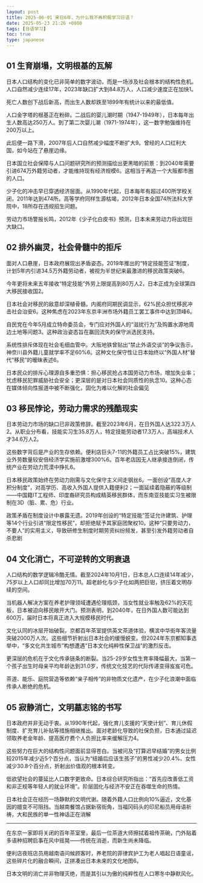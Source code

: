 ```yaml
---
layout: post
title: 2025-06-01 来日6年，为什么我不再积极学习日语？
date: 2025-05-23 21:26 +0800
tags: [日语学习]
toc: true
type: japanese
---
```


## 01 生育崩塌，文明根基的瓦解

日本人口结构的变化已非简单的数字波动，而是一场涉及社会根本的结构性危机。人口自然减少连续17年，2023年缺口扩大到84.8万人，人口减少速度正在加快1。

死亡人数创下战后新高，而出生人数却跌至1899年有统计以来的最低值。

人口金字塔的根基正在粉碎。二战后的婴儿潮时期（1947-1949年），日本每年出生人数高达250万人。到了第二次婴儿潮（1971-1974年），这一数字勉强维持在200万以上。

此后便一路下滑，2007年后人口自然减少幅度不断扩大9。曾经的人口红利大国，如今站在了悬崖边缘。

日本国立社会保障与人口问题研究所的预测描绘出更黑暗的前景：到2040年需要引进674万外籍劳动者，才能维持现有经济规模6。这相当于再造一个大阪都市圈的人口。

少子化的冲击早已穿透经济层面。从1990年代起，日本每年有超过400所学校关闭，2011年达到474所。高等学府同样生源枯竭，2012年日本全国74所法科大学院中，18所存在违规招生问题。

劳动力市场警报长鸣，2012年《少子化白皮书》预测，日本未来劳动力将出现巨大缺口。


## 02 排外幽灵，社会骨髓中的拒斥
面对人口悬崖，日本政府展现出矛盾姿态。2019年推出的“特定技能签证”制度，计划5年内引进34.5万外籍劳动者，被视为半世纪来最激进的移民政策突破6。

今年更将未来五年接收“特定技能”外劳上限提高到80万人2，日本正成为全球第四大移民接收国2。

日本社会对移民的敌意却深植骨髓。内阁府同期民调显示，62%民众担忧移民冲击社会治安6。这种焦虑在2023年东京丰洲市场外籍员工罢工事件中达到顶峰6。

自民党在今年5月成立特命委员会，专门应对外国人的“滋扰行为”及购置水源地周边土地等问题3。这种政治姿态旨在赢回流失的保守派选民支持。

系统性排斥体现在社会毛细血管中。大阪地铁曾贴出“禁止外语交谈”的争议告示，神奈川县外籍儿童就学率不足60%6。这种文化保守性让日本始终以“外国人材”替代“移民”的暧昧表述6。

日本民众的排斥心理源自多重恐惧：担心移民抢占本国劳动力市场，增加失业率；忧虑移民犯罪威胁社会安全；更深层的是对日本社会同质性的执念10。这种心态在媒体倾向性报道中被不断强化，固化为难以化解的社会偏见


## 03 移民悖论，劳动力需求的残酷现实

日本劳动力市场的缺口已非政策修辞。截至2023年6月，在日外国人达322.3万人2。从职业分布看，技能实习生35.8万人，特定技能劳动者17.3万人，高端技术人才34.6万人2。

这些数字背后是产业的生存依赖。便利店巨头7-11的外籍员工占比突破15%，建筑业外劳数量较安倍经济学实施前激增300%6。百年老店因无人继承接连倒闭，传统产业在劳动力荒漠中挣扎6。

日本移民政策始终在劳动力刚需与文化保守主义间走钢丝6。一面创设“高度人才积分制度”，对高学历、高收入外国人提供入籍便利2；一面延续着隐蔽的等级制——中国籍IT工程师、印度裔研究员构成精英移民群体，而东南亚技能实习生被限制在3D（脏、累、危）行业。

政策矛盾在制度设计中暴露无遗。2019年创设的“特定技能”签证允许建筑、护理等14个行业引进“限定性移民”，却拒绝赋予其家庭团聚权10。这种“只要劳动力，不要人”的实用主义，导致研修生制度时期劳资纠纷频发，甚至引发外籍劳动者自杀悲剧

## 04 文化消亡，不可逆转的文明衰退

人口结构的数学逻辑冷酷无情。截至2024年10月1日，日本总人口连续14年减少，75岁以上人口却同比增加70万11。超老龄化与少子化如两把巨钳，挤压着文明存续的空间。

当机器人解决方案在养老护理领域遭遇伦理瓶颈，当女性就业率触及62%的天花板，日本被迫向移民敞开大门。预测表明，到2040年，在日外国人数可能达到600万，届时日本将真正进入大规模移民时代。

文化认同的冰层开始破裂。京都百年茶室提供英文茶道体验，横滨中华街年客流量突破2000万人次。这些细节折射出日本社会的缓慢蜕变。但2024年东京都知事选举中，“多文化共生城市”构想遭遇“日本文化纯粹性保卫战”的激烈反击。

更深层的危机在于文化传承链条的断裂。当25-29岁女性生育率降幅最大，当第一个孩子出生时母亲平均年龄达到31.0岁，传统文化技艺的代际传递变得岌岌可危。

茶道、能乐、庭院营造等依赖“亲子相传”的非物质文化遗产，在少子化浪潮中面临传承人断绝的危机。


## 05 寂静消亡，文明墓志铭的书写

日本政府并非无动于衷。从1990年代起，强化育儿支援的“天使计划”、育儿休假制度、扩充育儿补贴等措施相继推出。面对老龄化导致的社保负担，日本通过延迟领取养老金年龄、提高医疗费个人负担比率来缓解压力4。

这些努力在巨大的结构性问题面前显得苍白。当被问及“打算迟早结婚”的男女比例较2015年减少近5个百分点，当认为“结婚后应该生孩子”的男性减少20.4%、女性减少30.8个百分点，折射出价值观的根本转变。

低欲望社会的蔓延比人口数字更致命。日本综合研究所指出：“首先应改善低工资和非正规等年轻人的就业环境”。阶层固化与经济不安正在吞噬生命的热情。

日本社会正在经历一场静默的文明代谢。随着外籍人口比例向10%逼近，文化基因的嬗变不可阻挡。当越南餐馆占据新宿街角，当福冈码头的印尼船员用母语祈祷，大和民族的单一性神话正在消解

<hr />

在东京一家即将关闭的百年茶室里，最后一位茶道大师擦拭着祖传茶碗，门外贴着多语种招聘启事在风中摇晃——传统在消逝，而新生尚未降临。

便利店夜班店员用越南语问候顾客时，养老院的菲律宾护工为老人唱起日语童谣，这些碎片化的融合瞬间，正拼凑出日本未来的文化地图6。

日本文明的消亡并非物理灭绝，而是其引以为傲的纯粹性在人口寒冬中静默风化。